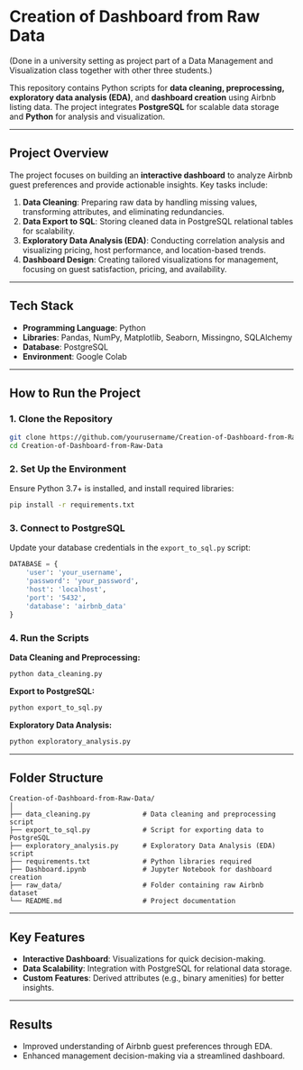 # Creation of Dashboard from Raw Data

(Done in a university setting as project part of a Data Management and Visualization class together with other three students.)

This repository contains Python scripts for **data cleaning, preprocessing, exploratory data analysis (EDA)**, and **dashboard creation** using Airbnb listing data. The project integrates **PostgreSQL** for scalable data storage and **Python** for analysis and visualization.

---

## **Project Overview**

The project focuses on building an **interactive dashboard** to analyze Airbnb guest preferences and provide actionable insights. Key tasks include:

1. **Data Cleaning**: Preparing raw data by handling missing values, transforming attributes, and eliminating redundancies.  
2. **Data Export to SQL**: Storing cleaned data in PostgreSQL relational tables for scalability.  
3. **Exploratory Data Analysis (EDA)**: Conducting correlation analysis and visualizing pricing, host performance, and location-based trends.  
4. **Dashboard Design**: Creating tailored visualizations for management, focusing on guest satisfaction, pricing, and availability.

---

## **Tech Stack**

- **Programming Language**: Python  
- **Libraries**: Pandas, NumPy, Matplotlib, Seaborn, Missingno, SQLAlchemy  
- **Database**: PostgreSQL  
- **Environment**: Google Colab  

---

## **How to Run the Project**

### **1. Clone the Repository**
```bash
git clone https://github.com/yourusername/Creation-of-Dashboard-from-Raw-Data.git
cd Creation-of-Dashboard-from-Raw-Data
```

### **2. Set Up the Environment**
Ensure Python 3.7+ is installed, and install required libraries:

```bash
pip install -r requirements.txt
```

### **3. Connect to PostgreSQL**
Update your database credentials in the `export_to_sql.py` script:

```python
DATABASE = {
    'user': 'your_username',
    'password': 'your_password',
    'host': 'localhost',
    'port': '5432',
    'database': 'airbnb_data'
}
```

### **4. Run the Scripts**
**Data Cleaning and Preprocessing:**
```bash
python data_cleaning.py
```

**Export to PostgreSQL:**
```bash
python export_to_sql.py
```

**Exploratory Data Analysis:**
```bash
python exploratory_analysis.py
```

---

## **Folder Structure**
```plaintext
Creation-of-Dashboard-from-Raw-Data/
│
├── data_cleaning.py             # Data cleaning and preprocessing script
├── export_to_sql.py             # Script for exporting data to PostgreSQL
├── exploratory_analysis.py      # Exploratory Data Analysis (EDA) script
├── requirements.txt             # Python libraries required
├── Dashboard.ipynb              # Jupyter Notebook for dashboard creation
├── raw_data/                    # Folder containing raw Airbnb dataset
└── README.md                    # Project documentation
```

---

## **Key Features**

- **Interactive Dashboard**: Visualizations for quick decision-making.  
- **Data Scalability**: Integration with PostgreSQL for relational data storage.  
- **Custom Features**: Derived attributes (e.g., binary amenities) for better insights.  

---

## **Results**

- Improved understanding of Airbnb guest preferences through EDA.  
- Enhanced management decision-making via a streamlined dashboard.